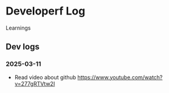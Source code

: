 # Developerf Log
Learnings

## Dev logs

### 2025-03-11
- Read video about github https://www.youtube.com/watch?v=277gRTVtw2I
